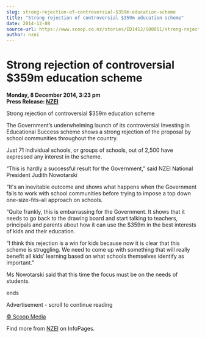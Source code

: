 ```yaml
---
slug: strong-rejection-of-controversial-$359m-education-scheme
title: "Strong rejection of controversial $359m education scheme"
date: 2014-12-08
source-url: https://www.scoop.co.nz/stories/ED1412/S00051/strong-rejection-of-controversial-359m-education-scheme.htm
author: nzei
---
```

Strong rejection of controversial $359m education scheme
========================================================

**Monday, 8 December 2014, 3:23 pm**  
**Press Release: [NZEI](https://info.scoop.co.nz/NZEI)**

Strong rejection of controversial $359m education scheme

The Government’s underwhelming launch of its controversial Investing in Educational Success scheme shows a strong rejection of the proposal by school communities throughout the country.

Just 71 individual schools, or groups of schools, out of 2,500 have expressed any interest in the scheme.

“This is hardly a successful result for the Government,” said NZEI National President Judith Nowotarski

“It's an inevitable outcome and shows what happens when the Government fails to work with school communities before trying to impose a top down one-size-fits-all approach on schools.

“Quite frankly, this is embarrassing for the Government. It shows that it needs to go back to the drawing board and start talking to teachers, principals and parents about how it can use the $359m in the best interests of kids and their education.

“I think this rejection is a win for kids because now it is clear that this scheme is struggling. We need to come up with something that will really benefit all kids' learning based on what schools themselves identify as important."

Ms Nowotarski said that this time the focus must be on the needs of students.

ends

Advertisement - scroll to continue reading





[© Scoop Media](http://www.scoop.co.nz/about/terms.html)

Find more from [NZEI](https://info.scoop.co.nz/NZEI) on InfoPages.